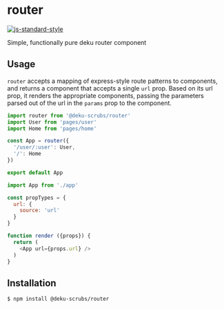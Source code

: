 
# router

[![js-standard-style](https://img.shields.io/badge/code%20style-standard-brightgreen.svg?style=flat)](https://github.com/feross/standard)

Simple, functionally pure deku router component

## Usage

`router` accepts a mapping of express-style route patterns to components, and returns a component that accepts a single `url` prop.  Based on its url prop, it renders the appropriate components, passing the parameters parsed out of the url in the `params` prop to the component.

```javascript
import router from '@deku-scrubs/router'
import User from 'pages/user'
import Home from 'pages/home'

const App = router({
  '/user/:user': User,
  '/': Home
})

export default App
```


```javascript
import App from './app'

const propTypes = {
  url: {
    source: 'url'
  }
}

function render ({props}) {
  return (
    <App url={props.url} />
  )
}
```

## Installation

    $ npm install @deku-scrubs/router


